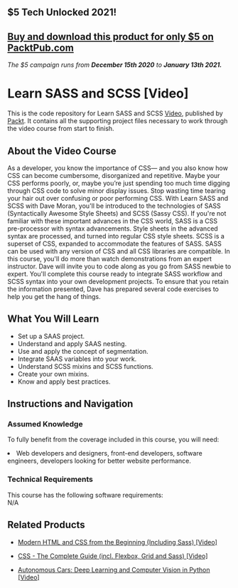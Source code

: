 ## $5 Tech Unlocked 2021!
[Buy and download this product for only $5 on PacktPub.com](https://www.packtpub.com/)
-----
*The $5 campaign         runs from __December 15th 2020__ to __January 13th 2021.__*




# Learn SASS and SCSS [Video]
This is the code repository for Learn SASS and SCSS [Video](https://www.packtpub.com/application-development/learn-sass-and-scss-video), published by [Packt](https://www.packtpub.com/?utm_source=github). It contains all the supporting project files necessary to work through the video course from start to finish.
## About the Video Course
As a developer, you know the importance of CSS— and you also know how CSS can become cumbersome, disorganized and repetitive. Maybe your CSS performs poorly, or, maybe you’re just spending too much time digging through CSS code to solve minor display issues. Stop wasting time tearing your hair out over confusing or poor performing CSS. With Learn SASS and SCSS with Dave Moran, you'll be introduced to the technologies of SASS (Syntactically Awesome Style Sheets) and SCSS (Sassy CSS). If you're not familiar with these important advances in the CSS world, SASS is a CSS pre-processor with syntax advancements. Style sheets in the advanced syntax are processed, and turned into regular CSS style sheets. SCSS is a superset of CSS, expanded to accommodate the features of SASS. SASS can be used with any version of CSS and all CSS libraries are compatible. In this course, you'll do more than watch demonstrations from an expert instructor. Dave will invite you to code along as you go from SASS newbie to expert. You'll complete this course ready to integrate SASS workflow and SCSS syntax into your own development projects. To ensure that you retain the information presented, Dave has prepared several code exercises to help you get the hang of things.



<H2>What You Will Learn</H2>
<DIV class=book-info-will-learn-text>
<UL>
<LI> Set up a SAAS project.</li>
<LI>Understand and apply SAAS nesting.</li>
<LI>Use and apply the concept of segmentation.</li>
<LI>Integrate SAAS variables into your work.</li>
<LI>Understand SCSS mixins and SCSS functions.</li>
<LI>Create your own mixins.</li>
<LI>Know and apply best practices.</li>
</UL></DIV>

## Instructions and Navigation
### Assumed Knowledge
To fully benefit from the coverage included in this course, you will need:<br/>
<DIV class=book-info-will-learn-text>
<LI> Web developers and designers, front-end developers, software engineers, developers looking for better website performance.	
<DIV>

### Technical Requirements
This course has the following software requirements:<br/>
N/A

## Related Products
* [Modern HTML and CSS from the Beginning (Including Sass) [Video]
](https://www.packtpub.com/web-development/modern-html-and-css-beginning-including-sass-video)

* [CSS - The Complete Guide (incl. Flexbox, Grid and Sass) [Video]
]( https://www.packtpub.com/web-development/css-complete-guide-incl-flexbox-grid-and-sass-video)

* [Autonomous Cars: Deep Learning and Computer Vision in Python [Video]
]( https://www.packtpub.com/application-development/autonomous-cars-deep-learning-and-computer-vision-python-video)

